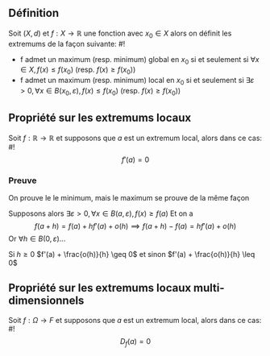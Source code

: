 ## Définition
Soit $(X, d)$ et $f: X \to \mathbb{R}$ une fonction avec $x_{0} \in X$ alors on définit les extremums de la façon suivante: #!

- f admet un maximum (resp. minimum) global en $x_{0}$ si et seulement si $\forall x \in X, f(x) \leq f(x_{0})$ (resp. $f(x) \geq f(x_{0})$)
- f admet un maximum (resp. minimum) local en $x_{0}$ si et seulement si $\exists \varepsilon > 0, \forall x \in B(x_{0}, \varepsilon), f(x) \leq f(x_{0})$ (resp. $f(x) \geq f(x_{0})$)

## Propriété sur les extremums locaux
Soit $f: \mathbb{R} \to \mathbb{R}$ et supposons que $a$ est un extremum local, alors dans ce cas: #!
$$
f'(a) = 0
$$

### Preuve
On prouve le le minimum, mais le maximum se prouve de la même façon

Supposons alors $\exists \varepsilon >0, \forall x \in B(a, \varepsilon), f(x) \geq f(a)$
Et on a $$
f(a+h) = f(a) +hf'(a) +o(h) \implies f(a+h) - f(a) = hf'(a) + o(h)
$$
Or $\forall h \in B(0, \varepsilon)$...

Si $h \geq 0$ $f'(a) + \frac{o(h)}{h} \geq 0$
et sinon $f'(a) + \frac{o(h)}{h} \leq 0$

## Propriété sur les extremums locaux multi-dimensionnels
Soit $f: \Omega \to F$ et supposons que $a$ est un extremum local, alors dans ce cas: #!
$$
D_{f}(a) = 0
$$
